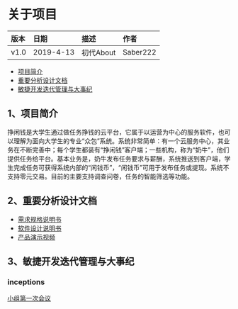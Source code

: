 # 关于项目
|版本| 日期 | 描述 | 作者 |
|:--|:--|:--|:--|
|v1.0|2019-4-13|初代About|Saber222|
- [项目简介](https://github.com/sysu-abi/docs/blob/master/About.md/#1项目简介)
- [重要分析设计文档](https://github.com/sysu-abi/docs/blob/master/About.md/#2重要分析设计文档)
- [敏捷开发迭代管理与大事纪](https://github.com/sysu-abi/docs/blob/master/About.md/#3敏捷开发迭代管理与大事纪)


## 1、项目简介
挣闲钱是大学生通过做任务挣钱的云平台，它属于以运营为中心的服务软件，也可以理解为面向大学生的专业“众包”系统。系统非常简单：有一个云服务中心，其业务在不断完善中；每个学生都装有“挣闲钱”客户端；一些机构，称为“奶牛”，他们提供任务给平台。基本业务是，奶牛发布任务要求与薪酬，系统推送到客户端，学生完成任务可获得系统内部的“闲钱币”，“闲钱币”可用于发布任务或提现。系统不支持零元交易。目前的主要支持调查问卷，任务的智能筛选等功能。

## 2、重要分析设计文档
- [需求规格说明书](需求规格说明书.md)
- [软件设计说明书](软件设计说明书.md)
- [产品演示视频](产品演示视频.mp4)


## 3、敏捷开发迭代管理与大事纪
### inceptions
[小组第一次会议](https://github.com/sysu-abi/docs/blob/master/%E7%B3%BB%E7%BB%9F%E5%88%86%E6%9E%90%E4%B8%8E%E8%AE%BE%E8%AE%A1%E7%AC%AC%E4%B8%80%E6%AC%A1%E4%BC%9A%E8%AE%AE%E8%AE%B0%E5%BD%95.pdf)

